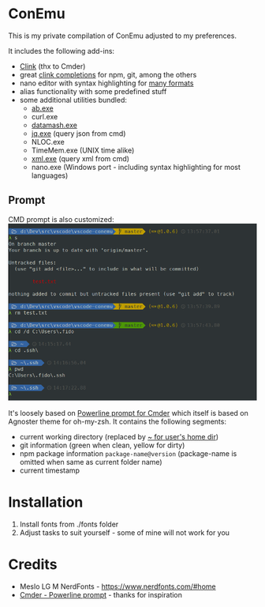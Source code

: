 # ConEmu

This is my private compilation of ConEmu adjusted to my preferences. 

It includes the following add-ins:
- [Clink](https://mridgers.github.io/clink/) (thx to Cmder)
- great [clink completions](https://github.com/vladimir-kotikov/clink-completions) for npm, git, among the others
- nano editor with syntax highlighting for [many formats](https://github.com/scopatz/nanorc)
- alias functionality with some predefined stuff
- some additional utilities bundled:
  - [ab.exe](https://en.wikipedia.org/wiki/ApacheBench)
  - curl.exe
  - [datamash.exe](https://www.gnu.org/software/datamash/)
  - [jq.exe](https://stedolan.github.io/jq/tutorial/) (query json from cmd)
  - NLOC.exe
  - TimeMem.exe (UNIX time alike)
  - [xml.exe](http://xmlstar.sourceforge.net/doc/UG/ch04.html) (query xml from cmd)
  - nano.exe (Windows port - including syntax highlighting for most languages)

## Prompt

CMD prompt is also customized:
![prompt](prompt.png)

It's loosely based on [Powerline prompt for Cmder](https://github.com/fredjoseph/cmder-powerline-prompt#cmder---powerline-prompt-for-cmd-shell) which itself is based on Agnoster theme for oh-my-zsh. 
It contains the following segments:

- current working directory (replaced by [~ for user's home dir](https://github.com/fredjoseph/cmder-powerline-prompt#cmd-customizations))
- git information (green when clean, yellow for dirty)
- npm package information `package-name@version` (package-name is omitted when same as current folder name)
- current timestamp

# Installation

1. Install fonts from ./fonts folder
2. Adjust tasks to suit yourself - some of mine will not work for you

# Credits

* Meslo LG M NerdFonts - https://www.nerdfonts.com/#home
* [Cmder - Powerline prompt](https://github.com/fredjoseph/cmder-powerline-prompt) - thanks for inspiration
